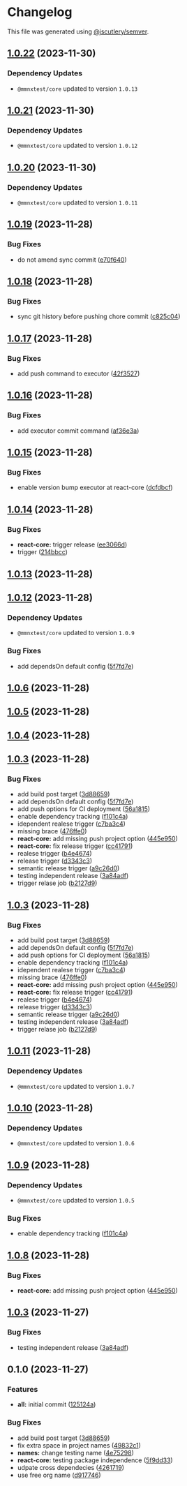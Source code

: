 # Changelog

This file was generated using [@jscutlery/semver](https://github.com/jscutlery/semver).

## [1.0.22](https://github.com/Hyperkid123/nxtesting/compare/@mmnxtest/react-core-1.0.21...@mmnxtest/react-core-1.0.22) (2023-11-30)

### Dependency Updates

* `@mmnxtest/core` updated to version `1.0.13`
## [1.0.21](https://github.com/Hyperkid123/nxtesting/compare/@mmnxtest/react-core-1.0.20...@mmnxtest/react-core-1.0.21) (2023-11-30)

### Dependency Updates

* `@mmnxtest/core` updated to version `1.0.12`
## [1.0.20](https://github.com/Hyperkid123/nxtesting/compare/@mmnxtest/react-core-1.0.19...@mmnxtest/react-core-1.0.20) (2023-11-30)

### Dependency Updates

* `@mmnxtest/core` updated to version `1.0.11`
## [1.0.19](https://github.com/Hyperkid123/nxtesting/compare/@mmnxtest/react-core-1.0.18...@mmnxtest/react-core-1.0.19) (2023-11-28)


### Bug Fixes

* do not amend sync commit ([e70f640](https://github.com/Hyperkid123/nxtesting/commit/e70f640732a76d920e797f428b279bb1a598e4f6))

## [1.0.18](https://github.com/Hyperkid123/nxtesting/compare/@mmnxtest/react-core-1.0.17...@mmnxtest/react-core-1.0.18) (2023-11-28)


### Bug Fixes

* sync git history before pushing chore commit ([c825c04](https://github.com/Hyperkid123/nxtesting/commit/c825c04a3ab9684aca8c60b8783e0db681fa45b5))

## [1.0.17](https://github.com/Hyperkid123/nxtesting/compare/@mmnxtest/react-core-1.0.16...@mmnxtest/react-core-1.0.17) (2023-11-28)


### Bug Fixes

* add push command to executor ([42f3527](https://github.com/Hyperkid123/nxtesting/commit/42f35278b79366f4228c931bb8a65cefba5d5342))

## [1.0.16](https://github.com/Hyperkid123/nxtesting/compare/@mmnxtest/react-core-1.0.15...@mmnxtest/react-core-1.0.16) (2023-11-28)


### Bug Fixes

* add executor commit command ([af36e3a](https://github.com/Hyperkid123/nxtesting/commit/af36e3a20387c121467815058d8ef3aa3339826d))

## [1.0.15](https://github.com/Hyperkid123/nxtesting/compare/@mmnxtest/react-core-1.0.14...@mmnxtest/react-core-1.0.15) (2023-11-28)


### Bug Fixes

* enable version bump executor at react-core ([dcfdbcf](https://github.com/Hyperkid123/nxtesting/commit/dcfdbcf7929d0afeddea4f398d7061ad79a4134a))

## [1.0.14](https://github.com/Hyperkid123/nxtesting/compare/@mmnxtest/react-core-1.0.13...@mmnxtest/react-core-1.0.14) (2023-11-28)


### Bug Fixes

* **react-core:** trigger release ([ee3066d](https://github.com/Hyperkid123/nxtesting/commit/ee3066d458193fd23658d32d40d310f76e27c635))
* trigger ([214bbcc](https://github.com/Hyperkid123/nxtesting/commit/214bbcc05d0c54ce33edf3e05b7c530cbc0cf4a5))

## [1.0.13](https://github.com/Hyperkid123/nxtesting/compare/@mmnxtest/react-core-1.0.12...@mmnxtest/react-core-1.0.13) (2023-11-28)

## [1.0.12](https://github.com/Hyperkid123/nxtesting/compare/@mmnxtest/react-core-1.0.11...@mmnxtest/react-core-1.0.12) (2023-11-28)

### Dependency Updates

* `@mmnxtest/core` updated to version `1.0.9`

### Bug Fixes

* add dependsOn default config ([5f7fd7e](https://github.com/Hyperkid123/nxtesting/commit/5f7fd7e295f0b6db624a7fcdd3ee5add3dd645d5))

## [1.0.6](https://github.com/Hyperkid123/nxtesting/compare/v1.0.5...v1.0.6) (2023-11-28)

## [1.0.5](https://github.com/Hyperkid123/nxtesting/compare/v1.0.4...v1.0.5) (2023-11-28)

## [1.0.4](https://github.com/Hyperkid123/nxtesting/compare/v1.0.3...v1.0.4) (2023-11-28)

## [1.0.3](https://github.com/Hyperkid123/nxtesting/compare/v1.0.2...v1.0.3) (2023-11-28)


### Bug Fixes

* add build post target ([3d88659](https://github.com/Hyperkid123/nxtesting/commit/3d886599e905ec21bdeca96f67f050dc43087435))
* add dependsOn default config ([5f7fd7e](https://github.com/Hyperkid123/nxtesting/commit/5f7fd7e295f0b6db624a7fcdd3ee5add3dd645d5))
* add push options for CI deployment ([56a1815](https://github.com/Hyperkid123/nxtesting/commit/56a18155d9dac9040feb2cb53b67fcb014781904))
* enable dependency tracking ([f101c4a](https://github.com/Hyperkid123/nxtesting/commit/f101c4acc4db78180f2c79f790c6aa01a4bdf7c0))
* idependent realese trigger ([c7ba3c4](https://github.com/Hyperkid123/nxtesting/commit/c7ba3c409151385a27dc23965d927b34e98dcf64))
* missing brace ([476ffe0](https://github.com/Hyperkid123/nxtesting/commit/476ffe085ef9b33934571bde3de49a458d6d582c))
* **react-core:** add missing push project option ([445e950](https://github.com/Hyperkid123/nxtesting/commit/445e9508d23398d084bbd9d2b24188d0343e4baa))
* **react-core:** fix release trigger ([cc41791](https://github.com/Hyperkid123/nxtesting/commit/cc41791e54c6d9325602cb88483b6aa5dd5c4fcc))
* realese trigger ([b4e4674](https://github.com/Hyperkid123/nxtesting/commit/b4e467422dad6a20de7f91c7ac96848bb01343ad))
* release trigger ([d3343c3](https://github.com/Hyperkid123/nxtesting/commit/d3343c3b4e078ed0cb61dfb102f9acf34539acec))
* semantic release trigger ([a9c26d0](https://github.com/Hyperkid123/nxtesting/commit/a9c26d00929ade8e1e923119c320199fe8505f67))
* testing independent release ([3a84adf](https://github.com/Hyperkid123/nxtesting/commit/3a84adf7891c5949623eed4433bd69b322d014b7))
* trigger relase job ([b2127d9](https://github.com/Hyperkid123/nxtesting/commit/b2127d98f66b2e8881c9562e383c3f0da085d297))

## [1.0.3](https://github.com/Hyperkid123/nxtesting/compare/v1.0.2...v1.0.3) (2023-11-28)


### Bug Fixes

* add build post target ([3d88659](https://github.com/Hyperkid123/nxtesting/commit/3d886599e905ec21bdeca96f67f050dc43087435))
* add dependsOn default config ([5f7fd7e](https://github.com/Hyperkid123/nxtesting/commit/5f7fd7e295f0b6db624a7fcdd3ee5add3dd645d5))
* add push options for CI deployment ([56a1815](https://github.com/Hyperkid123/nxtesting/commit/56a18155d9dac9040feb2cb53b67fcb014781904))
* enable dependency tracking ([f101c4a](https://github.com/Hyperkid123/nxtesting/commit/f101c4acc4db78180f2c79f790c6aa01a4bdf7c0))
* idependent realese trigger ([c7ba3c4](https://github.com/Hyperkid123/nxtesting/commit/c7ba3c409151385a27dc23965d927b34e98dcf64))
* missing brace ([476ffe0](https://github.com/Hyperkid123/nxtesting/commit/476ffe085ef9b33934571bde3de49a458d6d582c))
* **react-core:** add missing push project option ([445e950](https://github.com/Hyperkid123/nxtesting/commit/445e9508d23398d084bbd9d2b24188d0343e4baa))
* **react-core:** fix release trigger ([cc41791](https://github.com/Hyperkid123/nxtesting/commit/cc41791e54c6d9325602cb88483b6aa5dd5c4fcc))
* realese trigger ([b4e4674](https://github.com/Hyperkid123/nxtesting/commit/b4e467422dad6a20de7f91c7ac96848bb01343ad))
* release trigger ([d3343c3](https://github.com/Hyperkid123/nxtesting/commit/d3343c3b4e078ed0cb61dfb102f9acf34539acec))
* semantic release trigger ([a9c26d0](https://github.com/Hyperkid123/nxtesting/commit/a9c26d00929ade8e1e923119c320199fe8505f67))
* testing independent release ([3a84adf](https://github.com/Hyperkid123/nxtesting/commit/3a84adf7891c5949623eed4433bd69b322d014b7))
* trigger relase job ([b2127d9](https://github.com/Hyperkid123/nxtesting/commit/b2127d98f66b2e8881c9562e383c3f0da085d297))

## [1.0.11](https://github.com/Hyperkid123/nxtesting/compare/@mmnxtest/react-core-1.0.10...@mmnxtest/react-core-1.0.11) (2023-11-28)

### Dependency Updates

* `@mmnxtest/core` updated to version `1.0.7`
## [1.0.10](https://github.com/Hyperkid123/nxtesting/compare/@mmnxtest/react-core-1.0.9...@mmnxtest/react-core-1.0.10) (2023-11-28)

### Dependency Updates

* `@mmnxtest/core` updated to version `1.0.6`
## [1.0.9](https://github.com/Hyperkid123/nxtesting/compare/@mmnxtest/react-core-1.0.8...@mmnxtest/react-core-1.0.9) (2023-11-28)

### Dependency Updates

* `@mmnxtest/core` updated to version `1.0.5`

### Bug Fixes

* enable dependency tracking ([f101c4a](https://github.com/Hyperkid123/nxtesting/commit/f101c4acc4db78180f2c79f790c6aa01a4bdf7c0))

## [1.0.8](https://github.com/Hyperkid123/nxtesting/compare/@mmnxtest/react-core-1.0.7...@mmnxtest/react-core-1.0.8) (2023-11-28)


### Bug Fixes

* **react-core:** add missing push project option ([445e950](https://github.com/Hyperkid123/nxtesting/commit/445e9508d23398d084bbd9d2b24188d0343e4baa))

## [1.0.3](https://github.com/Hyperkid123/nxtesting/compare/@mmnxtest/react-core-1.0.2...@mmnxtest/react-core-1.0.3) (2023-11-27)


### Bug Fixes

* testing independent release ([3a84adf](https://github.com/Hyperkid123/nxtesting/commit/3a84adf7891c5949623eed4433bd69b322d014b7))

## 0.1.0 (2023-11-27)


### Features

* **all:** initial commit ([125124a](https://github.com/Hyperkid123/nxtesting/commit/125124a52f6c026740879cf4ca2afdffe152afb6))


### Bug Fixes

* add build post target ([3d88659](https://github.com/Hyperkid123/nxtesting/commit/3d886599e905ec21bdeca96f67f050dc43087435))
* fix extra space in project names ([49832c1](https://github.com/Hyperkid123/nxtesting/commit/49832c150e0b535044bd0d60cbc427a4e4eed2b1))
* **names:** change testing name ([4e75298](https://github.com/Hyperkid123/nxtesting/commit/4e75298228ce9ac5a13c9cd396bdcf301adfd636))
* **react-core:** testing package independence ([5f9dd33](https://github.com/Hyperkid123/nxtesting/commit/5f9dd332433306abc10943f96dd58cf1e5fb7f93))
* udpate cross dependecies ([4261719](https://github.com/Hyperkid123/nxtesting/commit/42617196da7972f8a9db499860949fe41589da46))
* use free org name ([d917746](https://github.com/Hyperkid123/nxtesting/commit/d9177460ebeef193190b21ecc3a2c819674882a2))
